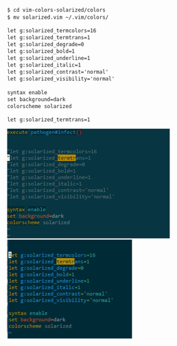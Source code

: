 


```bash
$ cd vim-colors-solarized/colors
$ mv solarized.vim ~/.vim/colors/
```


```vim
let g:solarized_termcolors=16
let g:solarized_termtrans=1
let g:solarized_degrade=0
let g:solarized_bold=1
let g:solarized_underline=1
let g:solarized_italic=1
let g:solarized_contrast='normal'
let g:solarized_visibility='normal'

syntax enable
set background=dark
colorscheme solarized
```


`let g:solarized_termtrans=1`

![before](./vim-solarized1.PNG)
![after](./vim-solarized2.PNG)
